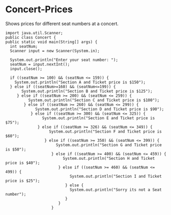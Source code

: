 # Concert-Prices
Shows prices for different seat numbers at a concert.

    import java.util.Scanner;
    public class Concert {
    public static void main(String[] args) {
      int seatNum;
      Scanner input = new Scanner(System.in);

      System.out.println("Enter your seat number: ");
      seatNum = input.nextInt();
      input.close();

      if ((seatNum >= 100) && (seatNum <= 159)) {
        System.out.println("Section A and Ticket price is $150");
      } else if ((seatNum>=160) && (seatNum<=199)) {
           System.out.println("Section B and Ticket price is $125");
         } else if ((seatNum >= 200) && (seatNum <= 259)) {
              System.out.println("Section C and Ticket price is $100");
            } else if ((seatNum >= 260) && (seatNum <= 299)) {
                 System.out.println("Section D and Ticket price is $90");
               } else if ((seatNum >= 300) && (seatNum <= 325)) {
                    System.out.println("Section E and Ticket price is $75");
                  } else if ((seatNum >= 326) && (seatNum <= 349)) {
                       System.out.println("Section F and Ticket price is $60");
                     } else if ((seatNum >= 350) && (seatNum <= 399)) {
                          System.out.println("Section G and Ticket price is $50");
                        } else if ((seatNum >= 400) && (seatNum <= 459)) {
                             System.out.println("Section H and Ticket price is $40");
                           } else if ((seatNum >= 460) && (seatNum <= 499)) {
                                System.out.println("Section I and Ticket price is $25");
                              } else {
                                System.out.println("Sorry its not a Seat number");
                              }
                           }
                        }
